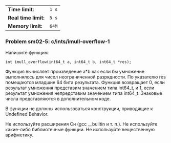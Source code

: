 |                      |       |
|----------------------|-------|
| **Time limit:**      | `1 s` |
| **Real time limit:** | `5 s` |
| **Memory limit:**    | `64M` |


### Problem sm02-5: c/ints/imull-overflow-1

Напишите функцию

    
    
    int imull_overflow(int64_t a, int64_t b, int64_t *res);

Функция вычисляет произведение a*b как если бы умножение
выполнялось для чисел неограниченной разрядности. По указателю
res помещаются младшие 64 бита результата. Функция возвращает 0,
если результат умножения представим значением типа int64_t, и 1,
если результат умножения непредставим значением типа int64_t.
Знаковые числа представляются в дополнительном коде.

В функции не должны использоваться конструкции, приводящие к
Undefined Behavior.

Не используйте расширения Си (gcc __builtin и т. п.). Не
используйте какие-либо библиотечные функции. Не используйте
вещественную арифметику.

